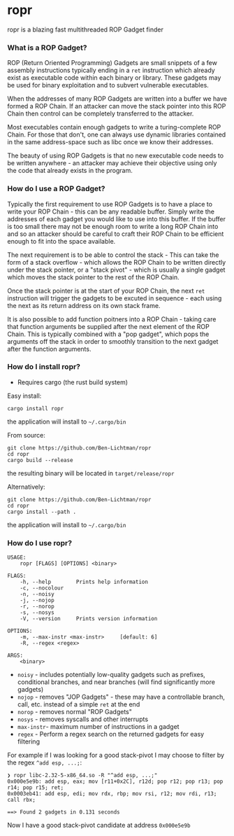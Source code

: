 # ropr

ropr is a blazing fast multithreaded ROP Gadget finder

### What is a ROP Gadget?

ROP (Return Oriented Programming) Gadgets are small snippets of a few assembly instructions typically ending in a `ret` instruction which already exist as executable code within each binary or library. These gadgets may be used for binary exploitation and to subvert vulnerable executables.

When the addresses of many ROP Gadgets are written into a buffer we have formed a ROP Chain. If an attacker can move the stack pointer into this ROP Chain then control can be completely transferred to the attacker.

Most executables contain enough gadgets to write a turing-complete ROP Chain. For those that don't, one can always use dynamic libraries contained in the same address-space such as libc once we know their addresses.

The beauty of using ROP Gadgets is that no new executable code needs to be written anywhere - an attacker may achieve their objective using only the code that already exists in the program.

### How do I use a ROP Gadget?

Typically the first requirement to use ROP Gadgets is to have a place to write your ROP Chain - this can be any readable buffer. Simply write the addresses of each gadget you would like to use into this buffer. If the buffer is too small there may not be enough room to write a long ROP Chain into and so an attacker should be careful to craft their ROP Chain to be efficient enough to fit into the space available.

The next requirement is to be able to control the stack - This can take the form of a stack overflow - which allows the ROP Chain to be written directly under the stack pointer, or a "stack pivot" - which is usually a single gadget which moves the stack pointer to the rest of the ROP Chain.

Once the stack pointer is at the start of your ROP Chain, the next `ret` instruction will trigger the gadgets to be excuted in sequence - each using the next as its return address on its own stack frame.

It is also possible to add function poitners into a ROP Chain - taking care that function arguments be supplied after the next element of the ROP Chain. This is typically combined with a "pop gadget", which pops the arguments off the stack in order to smoothly transition to the next gadget after the function arguments.

### How do I install ropr?

- Requires cargo (the rust build system)

Easy install:
```
cargo install ropr
```
the application will install to `~/.cargo/bin`

From source:
```
git clone https://github.com/Ben-Lichtman/ropr
cd ropr
cargo build --release
```
the resulting binary will be located in `target/release/ropr`

Alternatively:
```
git clone https://github.com/Ben-Lichtman/ropr
cd ropr
cargo install --path .
```
the application will install to `~/.cargo/bin`

### How do I use ropr?

```
USAGE:
    ropr [FLAGS] [OPTIONS] <binary>

FLAGS:
    -h, --help        Prints help information
    -c, --nocolour    
    -n, --noisy       
    -j, --nojop       
    -r, --norop       
    -s, --nosys       
    -V, --version     Prints version information

OPTIONS:
    -m, --max-instr <max-instr>     [default: 6]
    -R, --regex <regex>            

ARGS:
    <binary>
```

- `noisy` - includes potentially low-quality gadgets such as prefixes, conditional branches, and near branches (will find significantly more gadgets)
- `nojop` - removes "JOP Gadgets" - these may have a controllable branch, call, etc. instead of a simple `ret` at the end
- `norop` - removes normal "ROP Gadgets"
- `nosys` - removes syscalls and other interrupts
- `max-instr`- maximum number of instructions in a gadget
- `regex` - Perform a regex search on the returned gadgets for easy filtering

For example if I was looking for a good stack-pivot I may choose to filter by the regex `^add esp, ...;`:

```
❯ ropr libc-2.32-5-x86_64.so -R "^add esp, ...;"
0x000e5e9b: add esp, eax; mov [r11+0x2C], r12d; pop r12; pop r13; pop r14; pop r15; ret;
0x0003eb41: add esp, edi; mov rdx, rbp; mov rsi, r12; mov rdi, r13; call rbx;

==> Found 2 gadgets in 0.131 seconds
```

Now I have a good stack-pivot candidate at address `0x000e5e9b`

